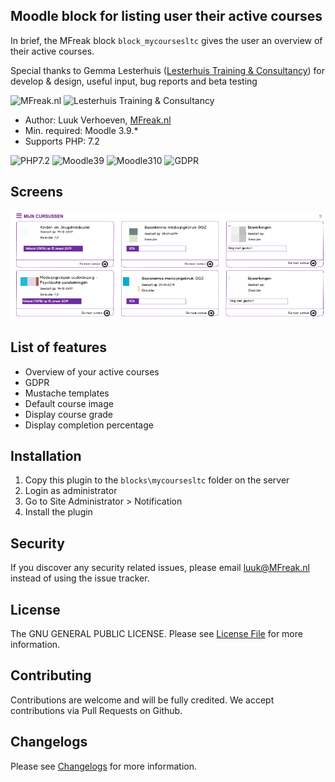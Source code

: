 ## Moodle block for listing user their active courses

In brief, the MFreak block `block_mycoursesltc` gives the user an overview of their active courses.
 
 Special thanks to Gemma Lesterhuis ([Lesterhuis Training & Consultancy](https://ltnc.nl/)) for develop & design, useful input, bug reports and beta testing
 
![MFreak.nl](https://MFreak.nl/logo_small.png)
![Lesterhuis Training & Consultancy](https://MFreak.nl/logo_small_ltnc.png)

* Author: Luuk Verhoeven, [MFreak.nl](https://MFreak.nl/)
* Min. required: Moodle 3.9.*
* Supports PHP: 7.2 

![PHP7.2](https://img.shields.io/badge/PHP-7.2-brightgreen.svg)
![Moodle39](https://img.shields.io/badge/moodle-3.9-brightgreen.svg)
![Moodle310](https://img.shields.io/badge/moodle-3.10-brightgreen.svg)
![GDPR](https://img.shields.io/badge/GDPR-null_provider-brightgreen.svg)

## Screens
![Screen](pix/screen.png)

## List of features
- Overview of your active courses
- GDPR
- Mustache templates
- Default course image
- Display course grade
- Display completion percentage

## Installation
1.  Copy this plugin to the `blocks\mycoursesltc` folder on the server
2.  Login as administrator
3.  Go to Site Administrator > Notification
4.  Install the plugin

## Security

If you discover any security related issues, please email [luuk@MFreak.nl](mailto:luuk@MFreak.nl) instead of using the issue tracker.

## License

The GNU GENERAL PUBLIC LICENSE. Please see [License File](LICENSE.md) for more information.

## Contributing

Contributions are welcome and will be fully credited. We accept contributions via Pull Requests on Github.

## Changelogs

Please see [Changelogs](CHANGELOG.md) for more information.
